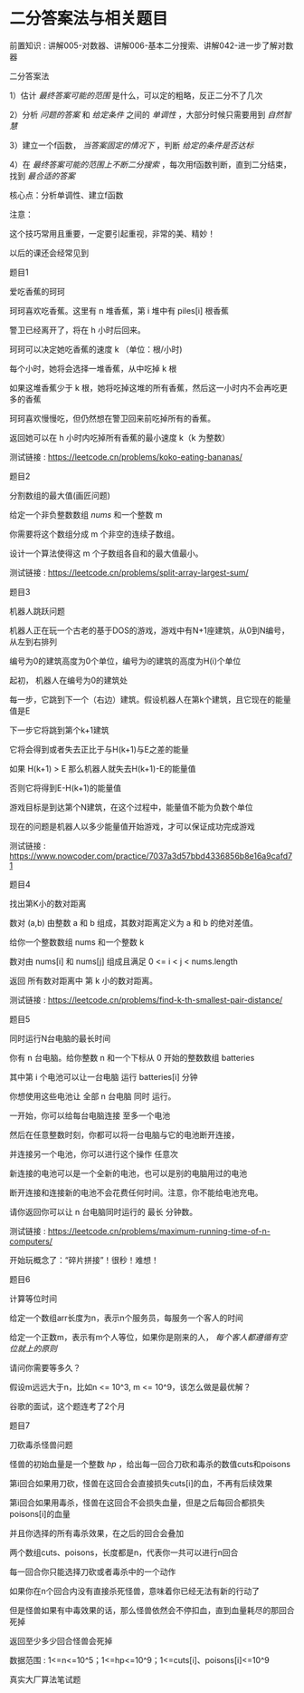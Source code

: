 # 二分答案法与相关题目

前置知识 : 讲解005\-对数器、讲解006\-基本二分搜索、讲解042\-进一步了解对数器

二分答案法

1）估计  _最终答案可能的范围_  是什么，可以定的粗略，反正二分不了几次

2）分析  _问题的答案_  和  _给定条件_  之间的  _单调性_ ，大部分时候只需要用到  _自然智慧_

3）建立一个f函数， _当答案固定的情况下_ ，判断  _给定的条件是否达标_

4）在  _最终答案可能的范围上不断二分搜索_ ，每次用f函数判断，直到二分结束，找到 _最合适的答案_

核心点：分析单调性、建立f函数

注意：

这个技巧常用且重要，一定要引起重视，非常的美、精妙！

以后的课还会经常见到

题目1

爱吃香蕉的珂珂

珂珂喜欢吃香蕉。这里有 n 堆香蕉，第 i 堆中有 piles\[i\] 根香蕉

警卫已经离开了，将在 h 小时后回来。

珂珂可以决定她吃香蕉的速度 k （单位：根/小时\)

每个小时，她将会选择一堆香蕉，从中吃掉 k 根

如果这堆香蕉少于 k 根，她将吃掉这堆的所有香蕉，然后这一小时内不会再吃更多的香蕉

珂珂喜欢慢慢吃，但仍然想在警卫回来前吃掉所有的香蕉。

返回她可以在 h 小时内吃掉所有香蕉的最小速度 k（k 为整数）

测试链接 : [https://leetcode\.cn/problems/koko\-eating\-bananas/](https://leetcode.cn/problems/koko-eating-bananas/)

题目2

分割数组的最大值\(画匠问题\)

给定一个非负整数数组  _nums_  和一个整数 m

你需要将这个数组分成 m 个非空的连续子数组。

设计一个算法使得这 m 个子数组各自和的最大值最小。

测试链接 : [https://leetcode\.cn/problems/split\-array\-largest\-sum/](https://leetcode.cn/problems/split-array-largest-sum/)

题目3

机器人跳跃问题

机器人正在玩一个古老的基于DOS的游戏，游戏中有N\+1座建筑，从0到N编号，从左到右排列

编号为0的建筑高度为0个单位，编号为i的建筑的高度为H\(i\)个单位

起初， 机器人在编号为0的建筑处

每一步，它跳到下一个（右边）建筑。假设机器人在第k个建筑，且它现在的能量值是E

下一步它将跳到第个k\+1建筑

它将会得到或者失去正比于与H\(k\+1\)与E之差的能量

如果 H\(k\+1\) > E 那么机器人就失去H\(k\+1\)\-E的能量值

否则它将得到E\-H\(k\+1\)的能量值

游戏目标是到达第个N建筑，在这个过程中，能量值不能为负数个单位

现在的问题是机器人以多少能量值开始游戏，才可以保证成功完成游戏

测试链接 : [https://www\.nowcoder\.com/practice/7037a3d57bbd4336856b8e16a9cafd71](https://www.nowcoder.com/practice/7037a3d57bbd4336856b8e16a9cafd71)

题目4

找出第K小的数对距离

数对 \(a\,b\) 由整数 a 和 b 组成，其数对距离定义为 a 和 b 的绝对差值。

给你一个整数数组 nums 和一个整数 k

数对由 nums\[i\] 和 nums\[j\] 组成且满足 0 <= i < j < nums\.length

返回 所有数对距离中 第 k 小的数对距离。

测试链接 : [https://leetcode\.cn/problems/find\-k\-th\-smallest\-pair\-distance/](https://leetcode.cn/problems/find-k-th-smallest-pair-distance/)

题目5

同时运行N台电脑的最长时间

你有 n 台电脑。给你整数 n 和一个下标从 0 开始的整数数组 batteries

其中第 i 个电池可以让一台电脑 运行 batteries\[i\] 分钟

你想使用这些电池让 全部 n 台电脑 同时 运行。

一开始，你可以给每台电脑连接 至多一个电池

然后在任意整数时刻，你都可以将一台电脑与它的电池断开连接，

并连接另一个电池，你可以进行这个操作 任意次

新连接的电池可以是一个全新的电池，也可以是别的电脑用过的电池

断开连接和连接新的电池不会花费任何时间。注意，你不能给电池充电。

请你返回你可以让 n 台电脑同时运行的 最长 分钟数。

测试链接 : [https://leetcode\.cn/problems/maximum\-running\-time\-of\-n\-computers/](https://leetcode.cn/problems/maximum-running-time-of-n-computers/)

开始玩概念了：“碎片拼接”！很秒！难想！

题目6

计算等位时间

给定一个数组arr长度为n，表示n个服务员，每服务一个客人的时间

给定一个正数m，表示有m个人等位，如果你是刚来的人， _每个客人都遵循有空位就上的原则_

请问你需要等多久？

假设m远远大于n，比如n <= 10^3\, m <= 10^9，该怎么做是最优解？

谷歌的面试，这个题连考了2个月

题目7

刀砍毒杀怪兽问题

怪兽的初始血量是一个整数 _hp_ ，给出每一回合刀砍和毒杀的数值cuts和poisons

第i回合如果用刀砍，怪兽在这回合会直接损失cuts\[i\]的血，不再有后续效果

第i回合如果用毒杀，怪兽在这回合不会损失血量，但是之后每回合都损失poisons\[i\]的血量

并且你选择的所有毒杀效果，在之后的回合会叠加

两个数组cuts、poisons，长度都是n，代表你一共可以进行n回合

每一回合你只能选择刀砍或者毒杀中的一个动作

如果你在n个回合内没有直接杀死怪兽，意味着你已经无法有新的行动了

但是怪兽如果有中毒效果的话，那么怪兽依然会不停扣血，直到血量耗尽的那回合死掉

返回至少多少回合怪兽会死掉

数据范围 : 1<=n<=10^5；1<=hp<=10^9；1<=cuts\[i\]、poisons\[i\]<=10^9

真实大厂算法笔试题

